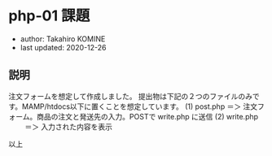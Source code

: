 # php-01 課題
- author: Takahiro KOMINE
- last updated: 2020-12-26 

## 説明
注文フォームを想定して作成しました。
提出物は下記の２つのファイルのみです。MAMP/htdocs以下に置くことを想定しています。
(1) post.php
    ＝＞ 注文フォーム。商品の注文と発送先の入力。POSTで write.php に送信
(2) write.php
　　 ＝＞ 入力された内容を表示
  
以上
